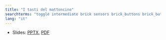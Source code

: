 ```yaml
---
title: "I tasti del mattoncino"
searchterms: "toggle intermediate brick sensors brick_buttons brick_buttons_as_sensors"
lang: "it"
---
```

 <ul>
 <li class="ng-binding">Slides:
 <a href="translations/it/intermediate/I tasti del mattoncino.pptx">PPTX</a>,
 <a href="translations/it/intermediate/I tasti del mattoncino.pdf">PDF</a>
 </li>
 </ul>
